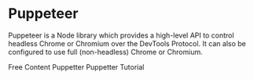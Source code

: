 # Puppeteer

Puppeteer is a Node library which provides a high-level API to control headless Chrome or Chromium over the DevTools Protocol. It can also be configured to use full (non-headless) Chrome or Chromium.

<ResourceGroupTitle>Free Content</ResourceGroupTitle>
<BadgeLink colorScheme='green' badgeText='Docs' href='https://developer.chrome.com/docs/puppeteer/'>Puppetter</BadgeLink>
<BadgeLink colorScheme='yellow' badgeText='read' href='https://www.freecodecamp.org/news/how-to-use-puppeteer-with-nodejs/'>Puppetter Tutorial</BadgeLink>

